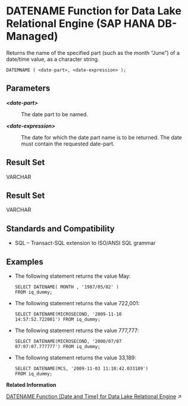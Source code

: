 <!-- loiob6977f358a8549aab30b4f2c48dd3c83 -->

# DATENAME Function for Data Lake Relational Engine \(SAP HANA DB-Managed\)

Returns the name of the specified part \(such as the month “June”\) of a date/time value, as a character string.



```
DATEMNAME ( <date-part>, <date-expression> );
```



<a name="loiob6977f358a8549aab30b4f2c48dd3c83__section_q5c_sdm_srb"/>

## Parameters


<dl>
<dt><b>

*<date-part\>*

</b></dt>
<dd>

The date part to be named.



</dd><dt><b>

*<date-expression\>*

</b></dt>
<dd>

The date for which the date part name is to be returned. The date must contain the requested date-part.



</dd>
</dl>



<a name="loiob6977f358a8549aab30b4f2c48dd3c83__section_uvf_tdm_srb"/>

## Result Set

VARCHAR



<a name="loiob6977f358a8549aab30b4f2c48dd3c83__section_wlw_tdm_srb"/>

## Result Set

VARCHAR



<a name="loiob6977f358a8549aab30b4f2c48dd3c83__section_mxh_5dm_srb"/>

## Standards and Compatibility

-   SQL – Transact-SQL extension to ISO/ANSI SQL grammar



<a name="loiob6977f358a8549aab30b4f2c48dd3c83__section_dz5_5dm_srb"/>

## Examples

-   The following statement returns the value May:

    ```
    SELECT DATENAME( MONTH , '1987/05/02' )
    FROM iq_dummy;
    ```

-   The following statement returns the value 722,001:

    ```
    SELECT DATENAME(MICROSECOND, '2009-11-10
    14:57:52.722001') FROM iq_dummy;
    ```

-   The following statement returns the value 777,777:

    ```
    SELECT DATENAME(MICROSECOND, '2000/07/07
    07:07:07.777777') FROM iq_dummy;
    ```

-   The following statement returns the value 33,189:

    ```
    SELECT DATENAME(MCS, '2009-11-03 11:10:42.033189')
    FROM iq_dummy;
    ```


**Related Information**  


[DATENAME Function \[Date and Time\] for Data Lake Relational Engine](https://help.sap.com/viewer/19b3964099384f178ad08f2d348232a9/2024_3_QRC/en-US/a5472b7084f21015892b91f8f67b6ef9.html "Returns the name of the specified part (such as the month “June”) of a date/time value, as a character string.") :arrow_upper_right:

